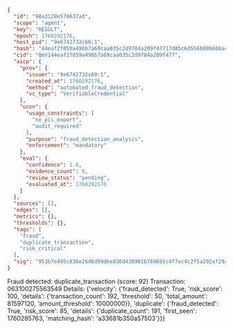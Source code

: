 ```json
{
  "id": "98a3128e578637ad",
  "scope": "agent",
  "key": "RESULT",
  "epoch": 1760292176,
  "host_pid": "9e6742732c60:1",
  "hash": "44eaf2f059a490b7a69caa035c2d9784a209f47717d8bc6d556b00b686a4dfac",
  "cid": "QmV144eaf2f059a490b7a69caa035c2d9784a209f477",
  "aicp": {
    "prov": {
      "issuer": "9e6742732c60:1",
      "created_at": 1760292176,
      "method": "automated_fraud_detection",
      "vc_type": "VerifiableCredential"
    },
    "ucon": {
      "usage_constraints": [
        "no_pii_export",
        "audit_required"
      ],
      "purpose": "fraud_detection_analysis",
      "enforcement": "mandatory"
    },
    "eval": {
      "confidence": 1.0,
      "evidence_count": 0,
      "review_status": "pending",
      "evaluated_at": 1760292176
    }
  },
  "sources": [],
  "edges": [],
  "metrics": {},
  "thresholds": {},
  "tags": [
    "fraud",
    "duplicate_transaction",
    "risk_critical"
  ],
  "sig": "953b7e495c836e26d6d99dbe836d430901b769695c4f7ec4c2f5a292af29a4a4"
}
```

Fraud detected: duplicate_transaction (score: 92)
Transaction: 063100275563549
Details: {'velocity': {'fraud_detected': True, 'risk_score': 100, 'details': {'transaction_count': 192, 'threshold': 50, 'total_amount': 81597120, 'amount_threshold': 10000000}}, 'duplicate': {'fraud_detected': True, 'risk_score': 85, 'details': {'duplicate_count': 191, 'first_seen': 1760285763, 'matching_hash': 'a33681b350a57503'}}}